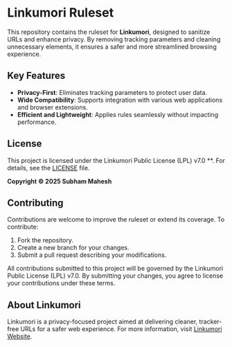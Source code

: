 # Linkumori Ruleset

This repository contains the ruleset for **Linkumori**, designed to sanitize URLs and enhance privacy. By removing tracking parameters and cleaning unnecessary elements, it ensures a safer and more streamlined browsing experience.

## Key Features
- **Privacy-First**: Eliminates tracking parameters to protect user data.
- **Wide Compatibility**: Supports integration with various web applications and browser extensions.
- **Efficient and Lightweight**: Applies rules seamlessly without impacting performance.

## License
This project is licensed under the Linkumori Public License (LPL) v7.0 **. For details, see the [LICENSE](LICENSE) file.

**Copyright © 2025 Subham Mahesh**

## Contributing

Contributions are welcome to improve the ruleset or extend its coverage. To contribute:
1. Fork the repository.
2. Create a new branch for your changes.
3. Submit a pull request describing your modifications.

All contributions submitted to this project will be governed by the Linkumori Public License (LPL) v7.0. By submitting your changes, you agree to license your contributions under these terms.

## About Linkumori
Linkumori is a privacy-focused project aimed at delivering cleaner, tracker-free URLs for a safer web experience. For more information, visit [Linkumori Website](https://www.linkumori.com).
